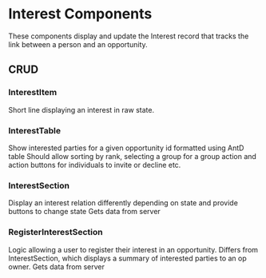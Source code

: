 # Interest Components

These components display and update the Interest record that tracks the link between a person and an opportunity. 

## CRUD 
### InterestItem
Short line displaying an interest in raw state. 

### InterestTable
Show interested parties for a given opportunity id
formatted using AntD table
Should allow sorting by rank, selecting a group for a group action and action buttons for individuals to invite or decline etc.


### InterestSection
Display an interest relation differently depending on state and provide buttons to change state
Gets data from server

### RegisterInterestSection
Logic allowing a user to register their interest in an opportunity. Differs from InterestSection, which displays a summary of interested parties to an op owner.
Gets data from server